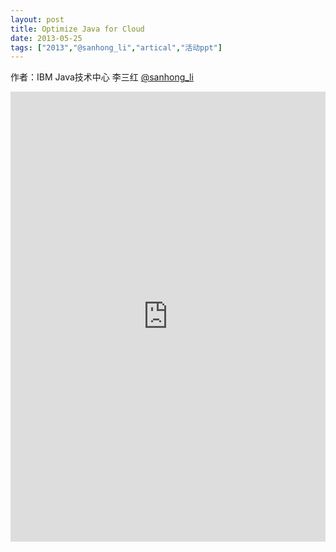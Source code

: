 ```yaml
---
layout: post
title: Optimize Java for Cloud
date: 2013-05-25
tags: ["2013","@sanhong_li","artical","活动ppt"]
---
```


作者：IBM Java技术中心  李三红 [@sanhong_li](http://weibo.com/n/sanhong_li)

<embed src="http://greenteajug.github.io/images/IBM_李三红_Optimize-Java-for-Cloud.pdf" type="application/pdf" height="720" width="100%" />